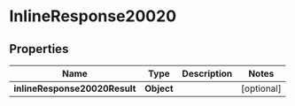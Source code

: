 # InlineResponse20020

## Properties
Name | Type | Description | Notes
------------ | ------------- | ------------- | -------------
**inlineResponse20020Result** | **Object** |  |  [optional]
